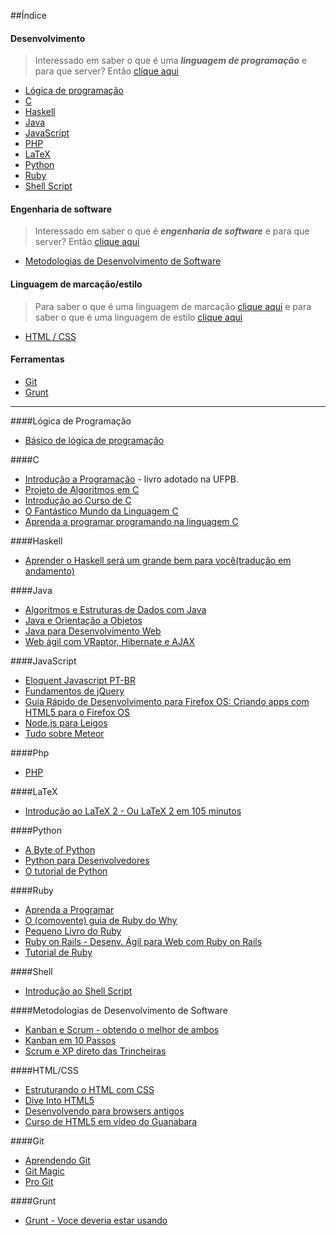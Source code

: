 ##Índice
#### Desenvolvimento
> Interessado em saber o que é uma ***linguagem de programação*** e para que server? Então [clique aqui](http://pt.wikipedia.org/wiki/Linguagem_de_programa%C3%A7%C3%A3o)

* [Lógica de programação](#lógica-de-programação)
* [C](#c)
* [Haskell](#haskell)
* [Java](#java)
* [JavaScript](#javascript)
* [PHP](#php)
* [LaTeX](#latex)
* [Python](#python)
* [Ruby](#ruby)
* [Shell Script](#shell)

#### Engenharia de software
> Interessado em saber o que é ***engenharia de software*** e para que server? Então [clique aqui](http://pt.wikipedia.org/wiki/Engenharia_de_software)

* [Metodologias de Desenvolvimento de Software](#metodologias-de-desenvolvimento-de-software)

#### Linguagem de marcação/estilo
> Para saber o que é uma linguagem de marcação [clique aqui](http://pt.wikipedia.org/wiki/Linguagem_de_marca%C3%A7%C3%A3o) e para saber o que é uma linguagem de estilo [clique aqui](http://pt.wikipedia.org/wiki/Cascading_Style_Sheets)

* [HTML / CSS](#html--css)

#### Ferramentas
* [Git](#git)
* [Grunt](#grunt)

- - -

####Lógica de Programação
* [Básico de lógica de programação](http://www.inf.ufsc.br/~vania/teaching/ine5231/Logica.pdf)

####C
* [Introdução a Programação](https://github.com/edusantana/introducao-a-programacao-livro/releases) - livro adotado na UFPB.
* [Projeto de Algoritmos em C](http://www.ime.usp.br/~pf/algoritmos/)
* [Introdução ao Curso de C ](http://www.ic.unicamp.br/~mc102/introducao-ao-curso-de-c.html)
* [O Fantástico Mundo da Linguagem C](https://fiorix.wordpress.com/2014/04/12/livro-sobre-c-e-linux/)
* [Aprenda a programar programando na linguagem C](http://www.das.ufsc.br/~jomi/das5334/Livro%20Aberto%20Aprendendo%20a%20Programar%20naLinguagem%20C.pdf)

####Haskell
* [Aprender o Haskell será um grande bem para você(tradução em andamento)](https://github.com/taylorrf/learnhaskell)

####Java
* [Algoritmos e Estruturas de Dados com Java](http://www.caelum.com.br/apostila-java-estrutura-dados/)
* [Java e Orientação a Objetos](http://www.caelum.com.br/apostila-java-orientacao-objetos/)
* [Java para Desenvolvimento Web](http://www.caelum.com.br/apostila-java-web/)
* [Web ágil com VRaptor, Hibernate e AJAX](http://www.caelum.com.br/apostila-vraptor-hibernate/)

####JavaScript
* [Eloquent Javascript PT-BR](https://leanpub.com/eloquentejavascript)
* [Fundamentos de jQuery](http://herberthamaral.com/posts/2013-02-25-sobre-o-jquery-fundamentals.html)
* [Guia Rápido de Desenvolvimento para Firefox OS: Criando apps com HTML5 para o Firefox OS](https://leanpub.com/guiarapidofirefoxos)
* [Node.js para Leigos](http://udgwebdev.com/nodejs)
* [Tudo sobre Meteor](http://udgwebdev.com/meteor)

####Php
* [PHP](http://www.etelg.com.br/paginaete/downloads/informatica/php.pdf)

####LaTeX
* [Introdução ao LaTeX 2 - Ou LaTeX 2 em 105 minutos](http://ctan.org/pkg/lshort-portuguese-br)

####Python
* [A Byte of Python](http://rodrigoamaral.net/a-byte-of-python/)
* [Python para Desenvolvedores](http://ark4n.files.wordpress.com/2010/01/python_para_desenvolvedores_2ed.pdf)
* [O tutorial de Python](http://turing.com.br/pydoc/2.7/tutorial/)

####Ruby
* [Aprenda a Programar](http://aprendaaprogramar.rubyonrails.com.br)
* [O (comovente) guia de Ruby do Why](http://why.carlosbrando.com/)
* [Pequeno Livro do Ruby](http://www.sismicro.com.br/ruby/Pequeno-Livro-do-Ruby.php)
* [Ruby on Rails - Desenv. Ágil para Web com Ruby on Rails](http://www.caelum.com.br/apostila-ruby-on-rails/)
* [Tutorial de Ruby](http://dl.dropbox.com/u/1482800/eustaquiorangel.com/tutorialruby.pdf)

####Shell
* [Introdução ao Shell Script](http://aurelio.net/shell/apostila-introducao-shell.pdf)

####Metodologias de Desenvolvimento de Software
* [Kanban e Scrum - obtendo o melhor de ambos](http://www.infoq.com/br/minibooks/kanban-scrum-minibook)
* [Kanban em 10 Passos](http://www.infoq.com/br/minibooks/priming-kanban-jesper-boeg)
* [Scrum e XP direto das Trincheiras](http://www.infoq.com/br/minibooks/scrum-xp-from-the-trenches)

####HTML/CSS
* [Estruturando o HTML com CSS](http://pt-br.learnlayout.com/)
* [Dive Into HTML5](http://diveintohtml5.com.br/)
* [Desenvolvendo para browsers antigos](http://tableless.com.br/browsers-antigos-guerra-contra-o-terror/)
* [Curso de HTML5 em vídeo do Guanabara](http://www.youtube.com/playlist?list=PLHz_AreHm4dlAnJ_jJtV29RFxnPHDuk9o)
 
####Git
* [Aprendendo Git](http://www.slideshare.net/bismarckjunior/aprendendo-git)
* [Git Magic](http://www-cs-students.stanford.edu/~blynn/gitmagic/intl/pt_br/)
* [Pro Git](http://git-scm.com/book/pt-br)

####Grunt
* [Grunt - Voce deveria estar usando](http://tableless.com.br/grunt-voce-deveria-estar-usando/)
